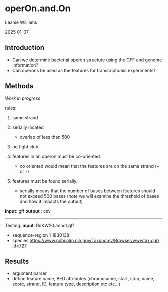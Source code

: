 # operOn.and.On
Leanie Williams

2025 01-07

## Introduction

- Can we determine bacterial operon structure using the GFF and genome information?
- Can operons be used as the features for transcriptomic experiments? 

## Methods

*Work in progress*

rules:
1. same strand
2. serially located
	- overlap of less than 500
3. no fight club


1. features in an operon must be co-oriented. 
	- co oriented would mean that the features are on the same strand (+ or -)
2. features must be found serially.
	- serially means that the number of bases between features should not exceed 500 bases
(*note* we will examine the threshold of bases and how it impacts the output)


**input**: gff
**output** : csv



---

Testing:
**input**: RdKW20.annot.gff
- sequence-region 1 1830138
- species https://www.ncbi.nlm.nih.gov/Taxonomy/Browser/wwwtax.cgi?id=727

## Results

- argument parser
- define feature name, BED attributes (chromosome, start, stop, name, score, strand, ID, feature type, description etc etc...) 
